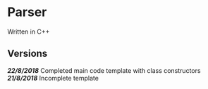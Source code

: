 # **Parser**

Written in C++

## Versions
***22/8/2018*** Completed main code template with class constructors
***21/8/2018*** Incomplete template
